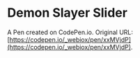 # Demon Slayer Slider

A Pen created on CodePen.io. Original URL: [https://codepen.io/_webiox/pen/xxMVjdP](https://codepen.io/_webiox/pen/xxMVjdP).


